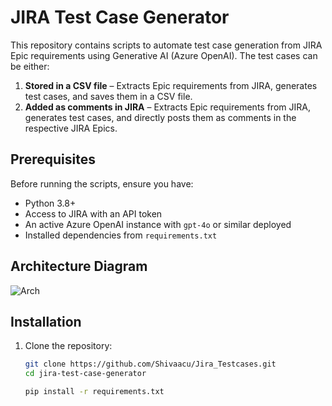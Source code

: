 # JIRA Test Case Generator

This repository contains scripts to automate test case generation from JIRA Epic requirements using Generative AI (Azure OpenAI). The test cases can be either:

1. **Stored in a CSV file** – Extracts Epic requirements from JIRA, generates test cases, and saves them in a CSV file.
2. **Added as comments in JIRA** – Extracts Epic requirements from JIRA, generates test cases, and directly posts them as comments in the respective JIRA Epics.

## Prerequisites

Before running the scripts, ensure you have:

- Python 3.8+
- Access to JIRA with an API token
- An active Azure OpenAI instance with `gpt-4o` or similar deployed
- Installed dependencies from `requirements.txt`

## Architecture Diagram
![Arch](https://github.com/user-attachments/assets/54db35c8-b39b-453d-bd96-13e14e8b1e06)

## Installation

1. Clone the repository:

   ```sh
   git clone https://github.com/Shivaacu/Jira_Testcases.git
   cd jira-test-case-generator

   pip install -r requirements.txt


